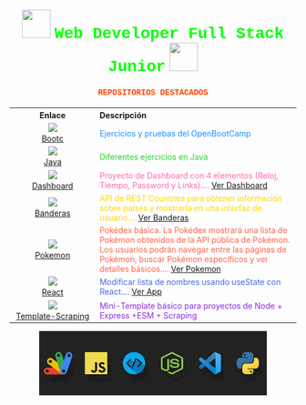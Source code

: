 <h1 align="center">
  <img src="https://raw.githubusercontent.com/gist/ManulMax/2d20af60d709805c55fd784ca7cba4b9/raw/bcfeac7604f674ace63623106eb8bb8471d844a6/github.gif" width="50px" height="50px">
  <font face="Courier New" color="#00FF00">Web Developer Full Stack Junior</font>
  <img src="https://raw.githubusercontent.com/gist/ManulMax/2d20af60d709805c55fd784ca7cba4b9/raw/bcfeac7604f674ace63623106eb8bb8471d844a6/github.gif" width="50px" height="50px">
</h1>

<h4 align="center">
  <font face="Courier New" color="#FF4500">REPOSITORIOS DESTACADOS</font>
</h4>

<table align="center" style="width:100%;">
  <tr>
    <th style="width:30%; text-align:center;">Enlace</th>
    <th style="width:70%; text-align:left;">Descripción</th>
  </tr>
  <tr>
    <td style="text-align:center;">
      <img src="https://img.icons8.com/color/48/000000/boot.png"/><br>
      <a href="https://github.com/JuanjDes/BootC">Bootc</a>
    </td>
    <td><font color="#1E90FF">Ejercicios y pruebas del OpenBootCamp</font></td>
  </tr>
  <tr>
    <td style="text-align:center;">
      <img src="https://img.icons8.com/color/48/000000/java-coffee-cup-logo.png"/><br>
      <a href="https://github.com/JuanjDes/Solved_exercises">Java</a>
    </td>
    <td><font color="#32CD32">Diferentes ejercicios en Java</font></td>
  </tr>
  <tr>
    <td style="text-align:center;">
      <img src="https://img.icons8.com/color/48/000000/dashboard.png"/><br>
      <a href="https://github.com/JuanjDes/project-break-dashboard">Dashboard</a>
    </td>
    <td><font color="#FF69B4">Proyecto de Dashboard con 4 elementos (Reloj, Tiempo, Password y Links).... <a href="https://juanjdes.github.io/project-break-dashboard/">Ver Dashboard</a></font></td>
  </tr>
  <tr>
    <td style="text-align:center;">
      <img src="https://img.icons8.com/color/48/000000/flag.png"/><br>
      <a href="https://github.com/JuanjDes/diversion-con-banderas">Banderas</a>
    </td>
    <td><font color="#FFD700">API de REST Countries para obtener información sobre países y mostrarla en una interfaz de usuario.... <a href="https://juanjdes.github.io/diversion-con-banderas/">Ver Banderas</a></font></td>
  </tr>
  <tr>
    <td style="text-align:center;">
      <img src="https://img.icons8.com/color/48/000000/pokemon.png"/><br>
      <a href="https://github.com/JuanjDes/fetch-async-await">Pokemon</a>
    </td>
    <td><font color="#FF6347">Pokédex básica. La Pokédex mostrará una lista de Pokémon obtenidos de la API pública de Pokémon. Los usuarios podrán navegar entre las páginas de Pokémon, buscar Pokémon específicos y ver detalles básicos.... <a href="https://juanjdes.github.io/fetch-async-await/">Ver Pokemon</a></font></td>
  </tr>
  <tr>
    <td style="text-align:center;">
      <img src="https://img.icons8.com/color/48/000000/react-native.png"/><br>
      <a href="https://github.com/JuanjDes/ejercicio-useState">React</a>
    </td>
    <td><font color="#4169E1">Modificar lista de nombres usando useState con React.... <a href="https://juanjdes.github.io/ejercicio-useState">Ver App</a></font></td>
  </tr>
  <tr>
    <td style="text-align:center;">
      <img src="https://img.icons8.com/color/48/000000/web-scraper.png"/><br>
      <a href="https://github.com/JuanjDes/template-scraping">Template-Scraping</a>
    </td>
    <td><font color="#8A2BE2">Mini-Template básico para proyectos de Node + Express +ESM + Scraping</font></td>
  </tr>
</table>

<p align="center">
  <img src="https://github.com/JuanjDes/JuanjDes/blob/main/webdeveloper.jpg?raw=true" width="400px">
</p>
